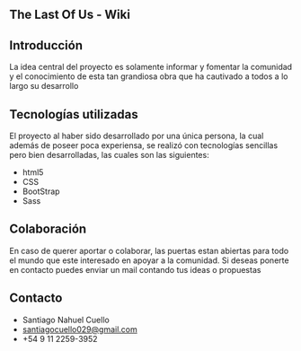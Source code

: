 ## The Last Of Us - Wiki
## Introducción
La idea central del proyecto es solamente informar y fomentar la comunidad y el conocimiento de esta tan grandiosa obra que ha cautivado a todos a lo largo su desarrollo

## Tecnologías utilizadas
El proyecto al haber sido desarrollado por una única persona, la cual además de poseer poca experiensa, se realizó con tecnologías sencillas pero bien desarrolladas, las cuales son las siguientes:

*  html5
*  CSS
*  BootStrap
*  Sass

## Colaboración
En caso de querer aportar o colaborar, las puertas estan abiertas para todo el mundo que este interesado en apoyar a la comunidad. Si deseas ponerte en contacto puedes enviar un mail contando tus ideas o propuestas

## Contacto 

-  Santiago Nahuel Cuello
-  santiagocuello029@gmail.com
-  +54 9 11 2259-3952
